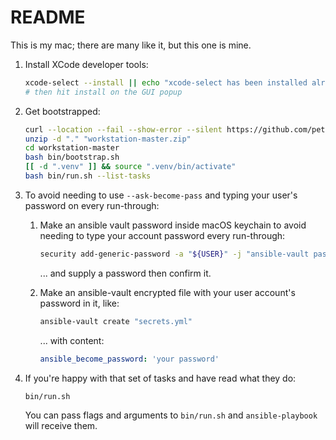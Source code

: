 # README

This is my mac; there are many like it, but this one is mine.

1. Install XCode developer tools:

    ```bash
    xcode-select --install || echo "xcode-select has been installed already, probably."
    # then hit install on the GUI popup
    ```

1. Get bootstrapped:

    ```bash
    curl --location --fail --show-error --silent https://github.com/petemounce/workstation/archive/refs/heads/master.zip --output "workstation-master.zip"
    unzip -d "." "workstation-master.zip"
    cd workstation-master
    bash bin/bootstrap.sh
    [[ -d ".venv" ]] && source ".venv/bin/activate"
    bash bin/run.sh --list-tasks
    ```

1. To avoid needing to use `--ask-become-pass` and typing your user's password on every run-through:

    1. Make an ansible vault password inside macOS keychain to avoid needing to type your account password every run-through:

        ```bash
        security add-generic-password -a "${USER}" -j "ansible-vault password for workstation repo" -s "workstation" -w
        ```

        ... and supply a password then confirm it.

    1. Make an ansible-vault encrypted file with your user account's password in it, like:

        ```bash
        ansible-vault create "secrets.yml"
        ```

        ... with content:

        ```yaml
        ansible_become_password: 'your password'
        ```

1. If you're happy with that set of tasks and have read what they do:

    ```shell
    bin/run.sh
    ```

    You can pass flags and arguments to `bin/run.sh` and `ansible-playbook` will receive them.
